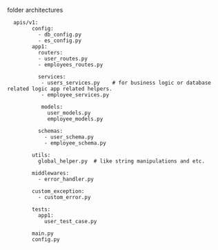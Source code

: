 folder architectures


      apis/v1:
            config:
              - db_config.py
              - es_config.py
            app1:
              routers:
              - user_routes.py
              - employees_routes.py
        
              services:
               - users_services.py    # for business logic or database related logic app related helpers.
               - employee_services.py
      
               models:
                 user_models.py
                 employee_models.py
      
              schemas:
                - user_schema.py
                - employee_schema.py
      
            utils:
              global_helper.py  # like string manipulations and etc.
      
            middlewares:
              - error_handler.py
      
            custom_exception:
              - custom_error.py

            tests:
              app1:
                user_test_case.py
        
            main.py
            config.py
      
         
      
